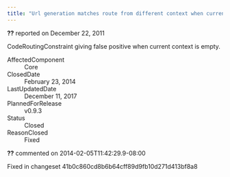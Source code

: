 ```yaml
---
title: "Url generation matches route from different context when current context is empty (root namespace) #674"
---
```

<div class="issue-report"><div class="issue-header"><b>??</b> reported on <time datetime="2011-12-22T18:12:26.99-08:00">December 22, 2011</time></div><div class="issue-message" markdown="1">

CodeRoutingConstraint giving false positive when current context is empty.

</div><div class="issue-footer"><dl><dt>AffectedComponent</dt><dd>Core</dd><dt>ClosedDate</dt><dd><time datetime="2014-02-23T19:00:51.357-08:00">February 23, 2014</time></dd><dt>LastUpdatedDate</dt><dd><time datetime="2017-12-11T02:15:56.247-08:00">December 11, 2017</time></dd><dt>PlannedForRelease</dt><dd>v0.9.3</dd><dt>Status</dt><dd>Closed</dd><dt>ReasonClosed</dt><dd>Fixed</dd></dl></div></div><div id="comment-132733" class="issue-comment"><div class="issue-header"><b>??</b> commented on 2014-02-05T11:42:29.9-08:00</div><div class="issue-message" markdown="1">

Fixed in changeset 41b0c860cd8b6b64cff89d9fb10d271d413bf8a8

</div></div>